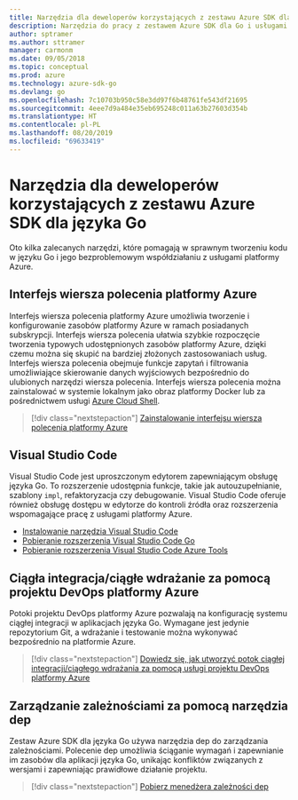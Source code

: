 ```yaml
---
title: Narzędzia dla deweloperów korzystających z zestawu Azure SDK dla języka Go
description: Narzędzia do pracy z zestawem Azure SDK dla Go i usługami platformy Azure
author: sptramer
ms.author: sttramer
manager: carmonm
ms.date: 09/05/2018
ms.topic: conceptual
ms.prod: azure
ms.technology: azure-sdk-go
ms.devlang: go
ms.openlocfilehash: 7c10703b950c58e3dd97f6b48761fe543df21695
ms.sourcegitcommit: 4eee7d9a484e35eb695248c011a63b27603d354b
ms.translationtype: HT
ms.contentlocale: pl-PL
ms.lasthandoff: 08/20/2019
ms.locfileid: "69633419"
---
```

# <a name="tools-for-developers-using-the-azure-sdk-for-go"></a>Narzędzia dla deweloperów korzystających z zestawu Azure SDK dla języka Go

Oto kilka zalecanych narzędzi, które pomagają w sprawnym tworzeniu kodu w języku Go i jego bezproblemowym współdziałaniu z usługami platformy Azure.

## <a name="azure-cli"></a>Interfejs wiersza polecenia platformy Azure

Interfejs wiersza polecenia platformy Azure umożliwia tworzenie i konfigurowanie zasobów platformy Azure w ramach posiadanych subskrypcji. Interfejs wiersza polecenia ułatwia szybkie rozpoczęcie tworzenia typowych udostępnionych zasobów platformy Azure, dzięki czemu można się skupić na bardziej złożonych zastosowaniach usług. Interfejs wiersza polecenia obejmuje funkcje zapytań i filtrowania umożliwiające skierowanie danych wyjściowych bezpośrednio do ulubionych narzędzi wiersza polecenia. Interfejs wiersza polecenia można zainstalować w systemie lokalnym jako obraz platformy Docker lub za pośrednictwem usługi [Azure Cloud Shell](https://docs.microsoft.com/azure/cloud-shell/overview).

> [!div class="nextstepaction"]
> [Zainstalowanie interfejsu wiersza polecenia platformy Azure](/cli/azure/install-azure-cli)

## <a name="visual-studio-code"></a>Visual Studio Code

Visual Studio Code jest uproszczonym edytorem zapewniającym obsługę języka Go. To rozszerzenie udostępnia funkcje, takie jak autouzupełnianie, szablony `impl`, refaktoryzacja czy debugowanie. Visual Studio Code oferuje również obsługę dostępu w edytorze do kontroli źródła oraz rozszerzenia wspomagające pracę z usługami platformy Azure.

* [Instalowanie narzędzia Visual Studio Code](https://code.visualstudio.com/Download)
* [Pobieranie rozszerzenia Visual Studio Code Go](https://code.visualstudio.com/docs/languages/go)
* [Pobieranie rozszerzenia Visual Studio Code Azure Tools](https://marketplace.visualstudio.com/items?itemName=ms-vscode.vscode-azureextensionpack)

## <a name="cicd-with-azure-devops-project"></a>Ciągła integracja/ciągłe wdrażanie za pomocą projektu DevOps platformy Azure

Potoki projektu DevOps platformy Azure pozwalają na konfigurację systemu ciągłej integracji w aplikacjach języka Go. Wymagane jest jedynie repozytorium Git, a wdrażanie i testowanie można wykonywać bezpośrednio na platformie Azure.

> [!div class="nextstepaction"]
> [Dowiedz się, jak utworzyć potok ciągłej integracji/ciągłego wdrażania za pomocą usługi projektu DevOps platformy Azure](/azure/devops-project/azure-devops-project-go)

## <a name="dependency-management-with-dep"></a>Zarządzanie zależnościami za pomocą narzędzia dep

Zestaw Azure SDK dla języka Go używa narzędzia dep do zarządzania zależnościami. Polecenie dep umożliwia ściąganie wymagań i zapewnianie im zasobów dla aplikacji języka Go, unikając konfliktów związanych z wersjami i zapewniając prawidłowe działanie projektu.

> [!div class="nextstepaction"]
> [Pobierz menedżera zależności dep](https://github.com/golang/dep)
